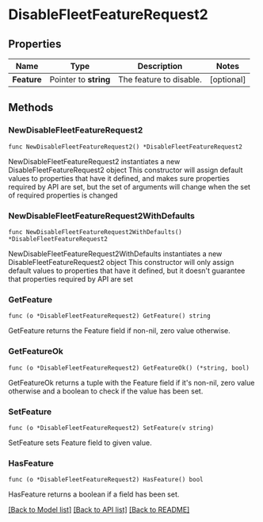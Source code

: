 # DisableFleetFeatureRequest2

## Properties

Name | Type | Description | Notes
------------ | ------------- | ------------- | -------------
**Feature** | Pointer to **string** | The feature to disable. | [optional] 

## Methods

### NewDisableFleetFeatureRequest2

`func NewDisableFleetFeatureRequest2() *DisableFleetFeatureRequest2`

NewDisableFleetFeatureRequest2 instantiates a new DisableFleetFeatureRequest2 object
This constructor will assign default values to properties that have it defined,
and makes sure properties required by API are set, but the set of arguments
will change when the set of required properties is changed

### NewDisableFleetFeatureRequest2WithDefaults

`func NewDisableFleetFeatureRequest2WithDefaults() *DisableFleetFeatureRequest2`

NewDisableFleetFeatureRequest2WithDefaults instantiates a new DisableFleetFeatureRequest2 object
This constructor will only assign default values to properties that have it defined,
but it doesn't guarantee that properties required by API are set

### GetFeature

`func (o *DisableFleetFeatureRequest2) GetFeature() string`

GetFeature returns the Feature field if non-nil, zero value otherwise.

### GetFeatureOk

`func (o *DisableFleetFeatureRequest2) GetFeatureOk() (*string, bool)`

GetFeatureOk returns a tuple with the Feature field if it's non-nil, zero value otherwise
and a boolean to check if the value has been set.

### SetFeature

`func (o *DisableFleetFeatureRequest2) SetFeature(v string)`

SetFeature sets Feature field to given value.

### HasFeature

`func (o *DisableFleetFeatureRequest2) HasFeature() bool`

HasFeature returns a boolean if a field has been set.


[[Back to Model list]](../README.md#documentation-for-models) [[Back to API list]](../README.md#documentation-for-api-endpoints) [[Back to README]](../README.md)


